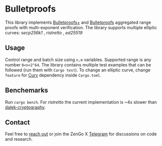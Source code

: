 # Bulletproofs
This library implements [Bulletproofs+](https://eprint.iacr.org/2020/735.pdf) and [Bulletproofs](https://eprint.iacr.org/2017/1066.pdf) aggregated range proofs with multi-exponent verification. The library supports  multiple elliptic curves: _secp256k1_ , _ristretto_ , _ed25519_


## Usage
Control range and batch size using `n,m` variables. Supported range is any number `0<n<2^64`. 
The library contains multiple test examples that can be followed (run them with `Cargo test`). To change an elliptic curve, change `feature` for [Curv](https://github.com/KZen-networks/curv/blob/master/Cargo.toml) dependency inside `Cargo.toml`. 

## Benchemarks
 Run `cargo bench`. For _ristretto_ the current implementation is ~4x  slower than [dalek-cryptography](https://github.com/dalek-cryptography/curve25519-dalek). 

## Contact
Feel free to [reach out](mailto:github@kzencorp.com) or join the ZenGo X [Telegram](https://t.me/zengo_x) for discussions on code and research.
